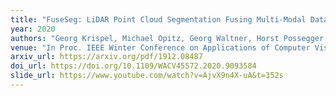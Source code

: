 ```yaml
---
title: "FuseSeg: LiDAR Point Cloud Segmentation Fusing Multi-Modal Data"
year: 2020
authors: "Georg Krispel, Michael Opitz, Georg Waltner, Horst Possegger, Horst Bischof"
venue: "In Proc. IEEE Winter Conference on Applications of Computer Vision (WACV)"
arxiv_url: https://arxiv.org/pdf/1912.08487
doi_url: https://doi.org/10.1109/WACV45572.2020.9093584
slide_url: https://www.youtube.com/watch?v=AjvX9n4X-uA&t=352s
---
```

